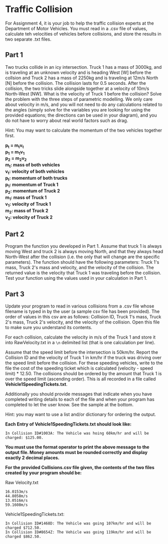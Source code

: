 # Traffic Collision

For Assignment 4, it is your job to help the traffic collision experts at the Department of Motor Vehicles. You must read in a .csv file of values, calculate teh velocities of vehicles before collisions, and store the results in two separate .txt files.

## Part 1

Two trucks collide in an icy intersection. Truck 1 has a mass of 3000kg, and is traveling at an unknown velocity and is heading West [W] before the collsion and Truck 2 has a mass of 2250kg and is traveling at 12m/s North [N] before the collision. The collision lasts for 0.5 seconds. After the collision, the two tricks slide alongside together at a velocity of 10m/s North-West [NW]. What is the velocity of Truck 1 before the collision? Solve the problem with the three steps of parametric modelling. We only care about velocity in m/s, and you will not need to do any calculations related to the angles (simply solve for the variables you are looking for using the provided equations; the directions can be used in your diagram), and you do not have to worry about real world factors such as drag.

Hint: You may want to calculate the momentum of the two vehicles together first.

**p<sub>t</sub> = m<sub>t</sub>v<sub>t</sub>  
p<sub>1</sub> = m<sub>1</sub>v<sub>1</sub>  
p<sub>2</sub> = m<sub>2</sub>v<sub>2</sub>  
m<sub>t</sub>: mass of both vehicles  
v<sub>t</sub>: velocity of both vehicles  
p<sub>t</sub>: momentum of both trucks  
p<sub>1</sub>: momentum of Truck 1  
p<sub>2</sub>: momentum of Truck 2  
m<sub>1</sub>: mass of Truck 1  
v<sub>1</sub>: velocity of Truck 1  
m<sub>2</sub>: mass of Truck 2  
v<sub>2</sub>: velocity of Truck 2**

## Part 2

Program the function you developed in Part 1. Assume that truck 1 is always moving West and truck 2 is always moving North, and that they always head North-West after the collision (i.e. the only that will change are the specific parameters). The function should have the following parameters: Truck 1's mass, Truck 2's mass and velocity, and the velocity of the collision. The returned value is the velocity that Truck 1 was traveling before the collision. Test your function using the values used in your calculation in Part 1.

## Part 3

Update your program to read in various collisions from a .csv file whose filename is typed in by the user (a sample csv file has been provided). The order of values in this csv are as follows: Collision ID, Truck 1's mass, Truck 2's mass, Truck 2's velocity, and the velocity of the collision. Open this file to make sure you understand its contents.

For each collision, calculate the velocity in m/s of the Truck 1 and store it into RawVelocity.txt in a `\n` delimited list (that is one calculation per line).

Assume that the speed limit before the intersection is 50km/hr. Report the Collision ID and the velocity of Truck 1 in km/hr if the truck was driving over the speed limit before the collision. For these speeding vehicles, write to the file the cost of the speeding ticket which is calculated (velocity - speed limit) * 12.50. The collisions should be ordered by the amount that Truck 1 is over the speed limit (ascending order). This is all recorded in a file called **Vehicle1SpeedingTickets.txt**.

Additionally you should provide messages that indicate when you have completed writing details to each of the file and when your program has completed to let the user know. See the sample at the bottom.

Hint: you may want to use a list and/or dictionary for ordering the output.

**Each Entry of Vehicle1SpeedingTickets.txt should look like:**

`In Collision ID#1003A: The Vehicle was hoing 60km/hr and will be charged: $125.00.`

**You must use the format operator to print the above message to the output file. Money amounts must be rounded correctly and display exactly 2 decimal places.**

**For the provided Collisions.csv file given, the contents of the two files created by your program should be:**

Raw Velocity.txt

~~~
16.0153m/s
44.8058m/s
13.0516m/s
59.1608m/s
~~~

Vehicle1SpeedingTickets.txt:

~~~
In Collision ID#1468D: The Vehicle was going 107km/hr and will be charged $712.50.
In Collision ID#8654Z: The Vehicle was going 119km/hr and will be charged $862.50.
~~~
